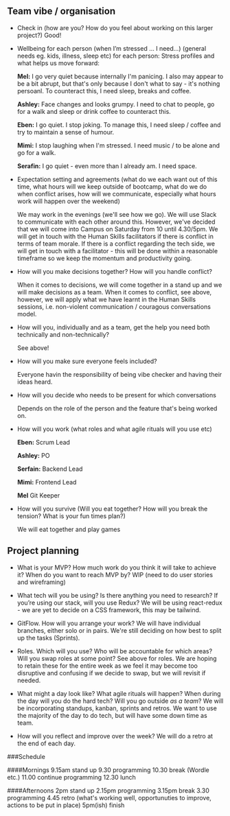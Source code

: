 ## Team vibe / organisation

- Check in (how are you? How do you feel about working on this larger project?)
  Good!

- Wellbeing for each person (when I’m stressed ... I need...) (general needs eg. kids, illness, sleep etc) for each person:
  Stress profiles and what helps us move forward:

  **Mel:** I go very quiet because internally I'm panicing. I also may appear to be a bit abrupt, but that's only because I don't what to say - it's nothing persoanl. To counteract this, I need sleep, breaks and coffee.
  
  **Ashley:** Face changes and looks grumpy. I need to chat to people, go for a walk and sleep or drink coffee to counteract this. 
  
  **Eben:** I go quiet. I stop joking. To manage this, I need sleep / coffee and try to maintain a sense of humour. 
  
  **Mimi:** I stop laughing when I'm stressed. I need music / to be alone and go for a walk.
  
  **Serafin:** I go quiet - even more than I already am. I need space.

- Expectation setting and agreements (what do we each want out of this time, what hours will we keep outside of bootcamp, what do we do when conflict arises, how will we communicate, especially what hours work will happen over the weekend)

  We may work in the evenings (we'll see how we go). We will use Slack to communicate with each other around this. However, we've decided that we will come into Campus on Saturday from 10 until 4.30/5pm. We will get in touch with the Human Skills facilitators if there is conflict in terms of team morale. If there is a conflict regarding the tech side, we will get in touch with a facilitator - this will be done within a reasonable timeframe so we keep the momentum and productivity going.

- How will you make decisions together? How will you handle conflict?

  When it comes to decisions, we will come together in a stand up and we will make decisions as a team. When it comes to conflict, see above, however, we will apply what we have learnt in the Human Skills sessions, i.e. non-violent communication / couragous conversations model.

- How will you, individually and as a team, get the help you need both technically and non-technically?

  See above!

- How will you make sure everyone feels included?
  
  Everyone havin the responsibility of being vibe checker and having their ideas heard.

- How will you decide who needs to be present for which conversations
  
  Depends on the role of the person and the feature that's being worked on.

- How will you work (what roles and what agile rituals will you use etc)

  **Eben:** Scrum Lead
  
  **Ashley:** PO
  
  **Serfain:** Backend Lead
  
  **Mimi:** Frontend Lead
  
  **Mel** Git Keeper

- How will you survive (Will you eat together? How will you break the tension? What is your fun times plan?)
  
  We will eat together and play games

## Project planning

- What is your MVP? How much work do you think it will take to achieve it? When do you want to reach MVP by?
  WIP (need to do user stories and wireframing)
  
- What tech will you be using? Is there anything you need to research? If you’re using our stack, will you use Redux?
  We will be using react-redux - we are yet to decide on a CSS framework, this may be tailwind.
  
- GitFlow. How will you arrange your work?
  We will have individual branches, either solo or in pairs. We're still deciding on how best to split up the tasks (Sprints).
  
- Roles. Which will you use? Who will be accountable for which areas? Will you swap roles at some point?
  See above for roles. We are hoping to retain these for the entire week as we feel it may become too disruptive and confusing if we decide to swap, but we will revisit if needed.
  
- What might a day look like? What agile rituals will happen? When during the day will you do the hard tech? Will you go outside _as a team_?
  We will be incorporating standups, kanban, sprints and retros. We want to use the majority of the day to do tech, but will have some down time as team.
  
- How will you reflect and improve over the week?
  We will do a retro at the end of each day.
  
###Schedule

####Mornings
9.15am stand up
9.30 programming
10.30 break (Wordle etc.)
11.00 continue programming
12.30 lunch

####Afternoons
2pm stand up
2.15pm programming
3.15pm break
3.30 programming
4.45 retro (what's working well, opportunuties to improve, actions to be put in place)
5pm(ish) finish
